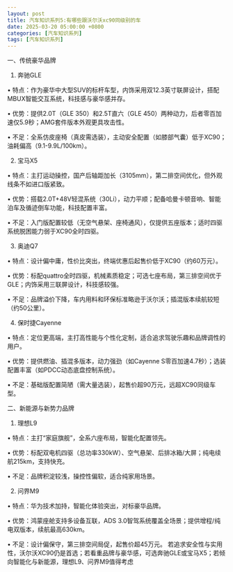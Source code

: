 ```yaml
---
layout: post
title: 汽车知识系列5:有哪些跟沃尔沃xc90同级别的车
date: 2025-03-20 05:00:00 +0800
categories: [汽车知识系列]
tags: [汽车知识系列]
---
```

一、传统豪华品牌

1. 奔驰GLE

  • 特点：作为豪华中大型SUV的标杆车型，内饰采用双12.3英寸联屏设计，搭配MBUX智能交互系统，科技感与豪华感并存。

  • 优势：提供2.0T（GLE 350）和2.5T直六（GLE 450）两种动力，后者零百加速仅5.9秒；AMG套件版本外观更具攻击性。

  • 不足：全系仿皮座椅（真皮需选装），主动安全配置（如膝部气囊）低于XC90；油耗偏高（9.1-9.9L/100km）。

2. 宝马X5

  • 特点：主打运动操控，国产后轴距加长（3105mm），第二排空间优化，但外观线条不如进口版紧致。

  • 优势：搭载2.0T+48V轻混系统（30Li），动力平顺；配备哈曼卡顿音响、智能泊车及循迹倒车功能，科技配置丰富。

  • 不足：入门版配置较低（无空气悬架、座椅通风），仅提供五座版本；适时四驱系统脱困能力弱于XC90全时四驱。

3. 奥迪Q7

  • 特点：设计偏中庸，性价比突出，终端优惠后起售价低于XC90（约60万元）。

  • 优势：标配quattro全时四驱，机械素质稳定；可选七座布局，第三排空间优于GLE；内饰采用三联屏设计，科技感较强。

  • 不足：品牌溢价下降，车内用料和环保标准略逊于沃尔沃；插混版本续航较短（约50公里）。

4. 保时捷Cayenne

  • 特点：定位更高端，主打高性能与个性化定制，适合追求驾驶乐趣和品牌调性的用户。

  • 优势：提供燃油、插混多版本，动力强劲（如Cayenne S零百加速4.7秒）；选装配置丰富（如PDCC动态底盘控制系统）。

  • 不足：基础版配置简陋（需大量选装），起售价超90万元，远超XC90同级车型。

二、新能源与新势力品牌

1. 理想L9

  • 特点：主打“家庭旗舰”，全系六座布局，智能化配置领先。

  • 优势：标配双电机四驱（总功率330kW）、空气悬架、后排冰箱/大屏；纯电续航215km，支持快充。

  • 不足：品牌积淀较浅，操控性偏软，适合纯家用场景。

2. 问界M9

  • 特点：华为技术加持，智能化体验突出，对标豪华品牌。

  • 优势：鸿蒙座舱支持多设备互联，ADS 3.0智驾系统覆盖全场景；提供增程/纯电双版本，续航最高630km。

  • 不足：设计偏保守，第三排空间局促，起售价超45万元。
若追求安全性与实用性，沃尔沃XC90仍是首选；若看重品牌与豪华感，可选奔驰GLE或宝马X5；若倾向智能化与新能源，理想L9、问界M9值得考虑
